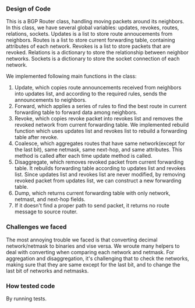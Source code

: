 ### Design of Code
This is a BGP Router class, handling moving packets around its neighbors.  
In this class, we have several global variables: updates, revokes, routes, relations, sockets.
Updates is a list to store route annoucements from neighbors.
Routes is a list to store current forwarding table, containing attributes of each network.
Revokes is a list to store packets that are revoked. 
Relations is a dictionary to store the relationship between neighbor networks.
Sockets is a dictionary to store the socket connection of each network.
 
We implemented following main functions in the class:
1. Update, which copies route announcements received from neighbors into updates list, and according to the required rules, sends the announcements to neighbors.
2. Forward, which applies a series of rules to find the best route in current forwarding table to forward data among neighbors.
3. Revoke, which copies revoke packet into revokes list and removes the revoked network from current forwarding table. We implemented rebuild function which uses updates list and revokes list to rebuild a forwarding table after revoke.
4. Coalesce, which aggregates routes that have same network(except for the last bit), same netmask, same next-hop, and same attributes. This method is called after each time update method is called.
5. Disaggregate, which removes revoked packet from current forwarding table. It rebuilds forwarding table according to updates list and revokes list. Since updates list and revokes list are never modified, by removing revoked packet from updates list, we can construct a new forwarding table.
6. Dump, which returns current forwarding table with only network, netmast, and next-hop fields.
7. If it doesn't find a proper path to send packet, it returns no route message to source router.

### Challenges we faced
The most annoying trouble we faced is that converting decimal network/netmask to binaries and vise versa. We wroute many helpers to deal with converting when comparing each network and netmask.
For aggregation and disaggregation, it's challenging that to check the networks, making sure that they are same except for the last bit, and to change the last bit of networks and netmasks.

### How tested code
By running tests.  
